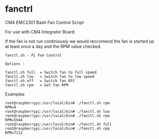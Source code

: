 # fanctrl
CM4 EMC2301 Bash Fan Control Script

For use with CM4 Integrator Board

If the fan is not run continiously we would reccomend the fan is started up at least once a day and the RPM value checked.

```
fanctl.sh - Pi Fan Control

Options :

fanctl.sh full  = Switch fan to full speed
fanctl.sh low   = Switch fan to low speed
fanctl.sh off   = Switch fan OFF
fanctl.sh rpm   = Get fan RPM
```

Examples

```
root@raspberrypi:/usr/local/bin# ./fanctl.sh rpm
RPM=0
root@raspberrypi:/usr/local/bin# ./fanctl.sh low
root@raspberrypi:/usr/local/bin# ./fanctl.sh rpm
RPM=5944
root@raspberrypi:/usr/local/bin# ./fanctl.sh full
root@raspberrypi:/usr/local/bin# ./fanctl.sh rpm
RPM=7112
```

